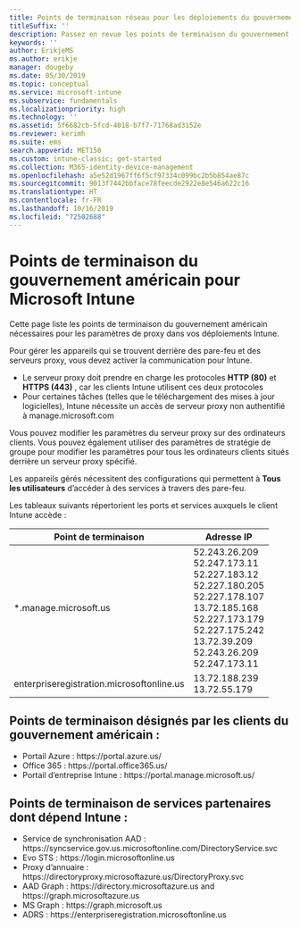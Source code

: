 ```yaml
---
title: Points de terminaison réseau pour les déploiements du gouvernement américain - Microsoft Intune
titleSuffix: ''
description: Passez en revue les points de terminaison du gouvernement américain pour Intune.
keywords: ''
author: ErikjeMS
ms.author: erikje
manager: dougeby
ms.date: 05/30/2019
ms.topic: conceptual
ms.service: microsoft-intune
ms.subservice: fundamentals
ms.localizationpriority: high
ms.technology: ''
ms.assetid: 5f6682cb-5fcd-4018-b7f7-71768ad3152e
ms.reviewer: kerimh
ms.suite: ems
search.appverid: MET150
ms.custom: intune-classic; get-started
ms.collection: M365-identity-device-management
ms.openlocfilehash: a5e52d1967ff6f5cf97334c099bc2b5b854ae87c
ms.sourcegitcommit: 9013f7442bbface78feecde2922e8e546a622c16
ms.translationtype: HT
ms.contentlocale: fr-FR
ms.lasthandoff: 10/16/2019
ms.locfileid: "72502688"
---
```

# <a name="us-government-endpoints-for-microsoft-intune"></a>Points de terminaison du gouvernement américain pour Microsoft Intune

Cette page liste les points de terminaison du gouvernement américain nécessaires pour les paramètres de proxy dans vos déploiements Intune.

Pour gérer les appareils qui se trouvent derrière des pare-feu et des serveurs proxy, vous devez activer la communication pour Intune.

- Le serveur proxy doit prendre en charge les protocoles **HTTP (80)** et **HTTPS (443)** , car les clients Intune utilisent ces deux protocoles
- Pour certaines tâches (telles que le téléchargement des mises à jour logicielles), Intune nécessite un accès de serveur proxy non authentifié à manage.microsoft.com

Vous pouvez modifier les paramètres du serveur proxy sur des ordinateurs clients. Vous pouvez également utiliser des paramètres de stratégie de groupe pour modifier les paramètres pour tous les ordinateurs clients situés derrière un serveur proxy spécifié.

Les appareils gérés nécessitent des configurations qui permettent à **Tous les utilisateurs** d’accéder à des services à travers des pare-feu.

Les tableaux suivants répertorient les ports et services auxquels le client Intune accède :

|**Point de terminaison**|**Adresse IP**|
|---------------------|-----------|
|*.manage.microsoft.us | 52.243.26.209 <br> 52.247.173.11 <br> 52.227.183.12 <br>52.227.180.205 <br> 52.227.178.107 <br> 13.72.185.168 <br> 52.227.173.179 <br> 52.227.175.242 <br> 13.72.39.209 <br> 52.243.26.209 <br> 52.247.173.11 |
| enterpriseregistration.microsoftonline.us | 13.72.188.239 <br> 13.72.55.179 |

## <a name="us-government-customer-designated-endpoints"></a>Points de terminaison désignés par les clients du gouvernement américain :
- Portail Azure : https:\//portal.azure.us/ 
- Office 365 : https:\//portal.office365.us/ 
- Portail d’entreprise Intune : https:\//portal.manage.microsoft.us/ 

## <a name="partner-service-endpoints-that-intune-depends-on"></a>Points de terminaison de services partenaires dont dépend Intune :
- Service de synchronisation AAD : https:\//syncservice.gov.us.microsoftonline.com/DirectoryService.svc
- Evo STS : https:\//login.microsoftonline.us
- Proxy d’annuaire : https:\//directoryproxy.microsoftazure.us/DirectoryProxy.svc
- AAD Graph : https:\//directory.microsoftazure.us and https:\//graph.microsoftazure.us
- MS Graph : https:\//graph.microsoft.us
- ADRS : https:\//enterpriseregistration.microsoftonline.us
